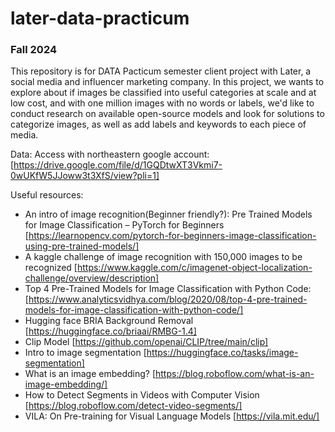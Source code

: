# later-data-practicum
### Fall 2024

This repository is for DATA Pacticum semester client project with Later, a social media and influencer marketing company. 
In this project, we wants to explore about if images be classified into useful categories at scale and at low cost, and with one million images with no words or labels, we'd like to conduct research on available open-source models and look for solutions to categorize images, as well as add labels and keywords to each piece of media.

Data: 
Access with northeastern google account: [https://drive.google.com/file/d/1GQDtwXT3Vkmi7-0wUKfW5JJoww3t3XfS/view?pli=1]

Useful resources:
- An intro of image recognition(Beginner friendly?): Pre Trained Models for Image Classification – PyTorch for Beginners [https://learnopencv.com/pytorch-for-beginners-image-classification-using-pre-trained-models/]
- A kaggle challenge of image recognition with 150,000 images to be recognized [https://www.kaggle.com/c/imagenet-object-localization-challenge/overview/description]
- Top 4 Pre-Trained Models for Image Classification with Python Code: [https://www.analyticsvidhya.com/blog/2020/08/top-4-pre-trained-models-for-image-classification-with-python-code/]
- Hugging face BRIA Background Removal [https://huggingface.co/briaai/RMBG-1.4] 
- Clip Model [https://github.com/openai/CLIP/tree/main/clip]
- Intro to image segmentation [https://huggingface.co/tasks/image-segmentation]
- What is an image embedding? [https://blog.roboflow.com/what-is-an-image-embedding/]
- How to Detect Segments in Videos with Computer Vision [https://blog.roboflow.com/detect-video-segments/]
- VILA: On Pre-training for Visual Language Models [https://vila.mit.edu/] 
